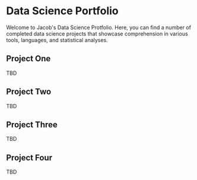 # Data Science Portfolio
Welcome to Jacob's Data Science Protfolio. Here, you can find a number of completed data science projects that showcase comprehension in various tools, languages, and statistical analyses.

## Project One
TBD

## Project Two
TBD

## Project Three
TBD

## Project Four
TBD
